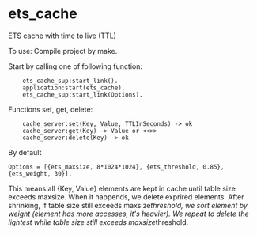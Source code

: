 ets_cache
=========

ETS cache with time to live (TTL)

To use:
Compile project by make.

Start by calling one of following function:

        ets_cache_sup:start_link().
        application:start(ets_cache).
        ets_cache_sup:start_link(Options).

Functions set, get, delete:

        cache_server:set(Key, Value, TTLInSeconds) -> ok
        cache_server:get(Key) -> Value or <<>>
        cache_server:delete(Key) -> ok

By default

	Options = [{ets_maxsize, 8*1024*1024}, {ets_threshold, 0.85}, {ets_weight, 30}].

This means all {Key, Value} elements are kept in cache until table size exceeds maxsize.
When it happends, we delete exprired elements. After shrinking, if table size still exceeds maxsize*threshold, we sort element by weight (element has more accesses, it's heavier). We repeat to delete the lightest while table size still exceeds maxsize*threshold.
